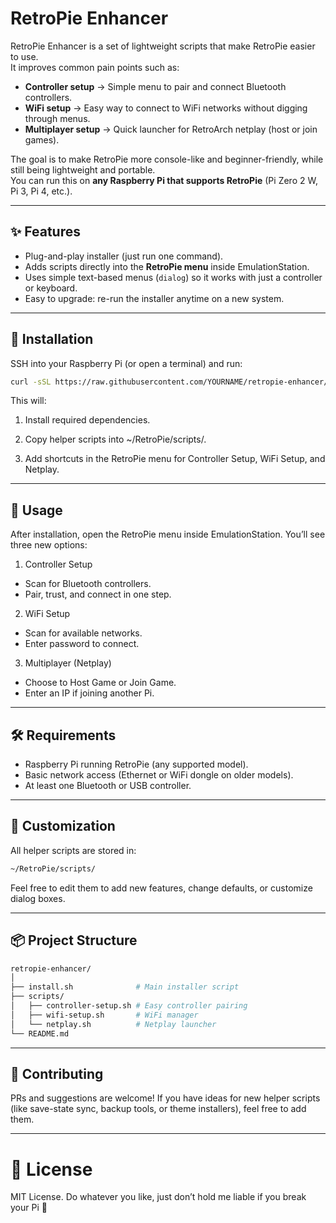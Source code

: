 # RetroPie Enhancer

RetroPie Enhancer is a set of lightweight scripts that make RetroPie easier to use.  
It improves common pain points such as:

- **Controller setup** → Simple menu to pair and connect Bluetooth controllers.  
- **WiFi setup** → Easy way to connect to WiFi networks without digging through menus.  
- **Multiplayer setup** → Quick launcher for RetroArch netplay (host or join games).  

The goal is to make RetroPie more console-like and beginner-friendly, while still being lightweight and portable.  
You can run this on **any Raspberry Pi that supports RetroPie** (Pi Zero 2 W, Pi 3, Pi 4, etc.).

---

## ✨ Features

- Plug-and-play installer (just run one command).  
- Adds scripts directly into the **RetroPie menu** inside EmulationStation.  
- Uses simple text-based menus (`dialog`) so it works with just a controller or keyboard.  
- Easy to upgrade: re-run the installer anytime on a new system.  

---

## 🚀 Installation

SSH into your Raspberry Pi (or open a terminal) and run:

```bash
curl -sSL https://raw.githubusercontent.com/YOURNAME/retropie-enhancer/main/install.sh | bash
```

This will:

1. Install required dependencies.

2. Copy helper scripts into ~/RetroPie/scripts/.

3. Add shortcuts in the RetroPie menu for Controller Setup, WiFi Setup, and Netplay.

---

## 📖 Usage

After installation, open the RetroPie menu inside EmulationStation.
You’ll see three new options:

1. Controller Setup
  - Scan for Bluetooth controllers.
  - Pair, trust, and connect in one step.

2. WiFi Setup
  - Scan for available networks.
  - Enter password to connect.

3. Multiplayer (Netplay)
  - Choose to Host Game or Join Game.
  - Enter an IP if joining another Pi.

---

## 🛠 Requirements

- Raspberry Pi running RetroPie (any supported model).
- Basic network access (Ethernet or WiFi dongle on older models).
- At least one Bluetooth or USB controller.

---

## 🔧 Customization

All helper scripts are stored in:

```bash
~/RetroPie/scripts/
```

Feel free to edit them to add new features, change defaults, or customize dialog boxes.

---

## 📦 Project Structure

```bash
retropie-enhancer/
│
├── install.sh              # Main installer script
├── scripts/
│   ├── controller-setup.sh # Easy controller pairing
│   ├── wifi-setup.sh       # WiFi manager
│   └── netplay.sh          # Netplay launcher
└── README.md
```

---

## 🤝 Contributing

PRs and suggestions are welcome! If you have ideas for new helper scripts (like save-state sync, backup tools, or theme installers), feel free to add them.

---

# 📜 License

MIT License. Do whatever you like, just don’t hold me liable if you break your Pi 🙂
